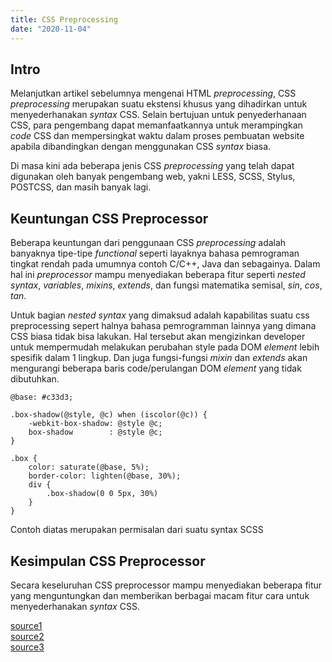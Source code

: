 ```yaml
---
title: CSS Preprocessing
date: "2020-11-04"
---
```


## Intro
Melanjutkan artikel sebelumnya mengenai HTML _preprocessing_, CSS _preprocessing_ merupakan suatu ekstensi khusus yang dihadirkan untuk menyederhanakan *syntax* CSS. Selain bertujuan untuk penyederhanaan CSS, para pengembang dapat memanfaatkannya untuk merampingkan _code_ CSS dan mempersingkat waktu dalam proses pembuatan website apabila dibandingkan dengan menggunakan CSS _syntax_ biasa.

Di masa kini ada beberapa jenis CSS _preprocessing_ yang telah dapat digunakan oleh banyak pengembang web, yakni LESS, SCSS, Stylus, POSTCSS, dan masih banyak lagi. 

## Keuntungan CSS Preprocessor
Beberapa keuntungan dari penggunaan CSS _preprocessing_ adalah banyaknya tipe-tipe _functional_ seperti layaknya bahasa pemrograman tingkat rendah pada umumnya contoh C/C++, Java dan sebagainya. Dalam hal ini _preprocessor_ mampu menyediakan beberapa fitur seperti _nested syntax_, _variables_, _mixins_, _extends_, dan fungsi matematika semisal, _sin_, _cos_, _tan_. 

Untuk bagian _nested syntax_ yang dimaksud adalah kapabilitas suatu css preprocessing sepert halnya bahasa pemrogramman lainnya yang dimana CSS biasa tidak bisa lakukan. Hal tersebut akan mengizinkan developer untuk mempermudah melakukan perubahan style pada DOM _element_ lebih spesifik dalam 1 lingkup. Dan juga fungsi-fungsi _mixin_ dan _extends_ akan mengurangi beberapa baris code/perulangan DOM _element_ yang tidak dibutuhkan.

```
@base: #c33d3;

.box-shadow(@style, @c) when (iscolor(@c)) {
    -webkit-box-shadow: @style @c;
    box-shadow        : @style @c;
}

.box {
    color: saturate(@base, 5%);
    border-color: lighten(@base, 30%);
    div {
        .box-shadow(0 0 5px, 30%)
    }
}
```
Contoh diatas merupakan permisalan dari suatu syntax SCSS


## Kesimpulan CSS Preprocessor

Secara keseluruhan CSS preprocessor mampu menyediakan beberapa fitur yang menguntungkan dan memberikan berbagai macam fitur cara untuk menyederhanakan _syntax_ CSS.

[source1](https://www.template.net/tutorials/css-preprocessor/)   
[source2](https://www.straightnorth.com/insights/css-preprocessing/)   
[source3](https://www.straightnorth.com/insights/css-preprocessing/)